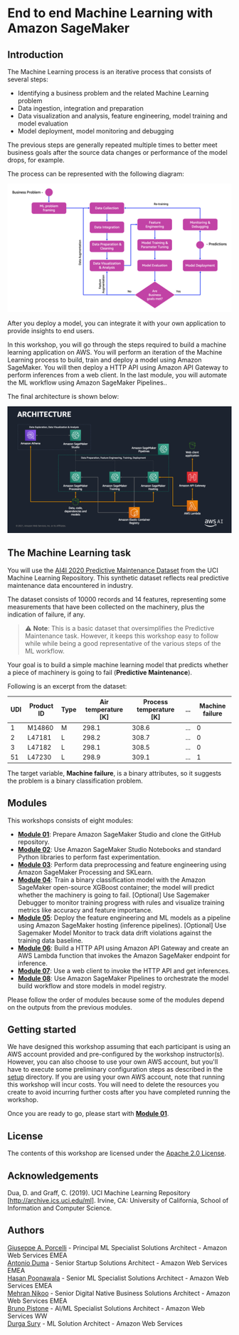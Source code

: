 # End to end Machine Learning with Amazon SageMaker

## Introduction

The Machine Learning process is an iterative process that consists of several steps:

- Identifying a business problem and the related Machine Learning problem
- Data ingestion, integration and preparation
- Data visualization and analysis, feature engineering, model training and model evaluation
- Model deployment, model monitoring and debugging

The previous steps are generally repeated multiple times to better meet business goals after the source data changes or performance of the model drops, for example.

The process can be represented with the following diagram:

<img src="images/ml_process.png" alt="ML Process" />

After you deploy a model, you can integrate it with your own application to provide insights to end users.

In this workshop, you will go through the steps required to build a machine learning application on AWS. You will perform an iteration of the Machine Learning process to build, train and deploy a model using Amazon SageMaker. You will then deploy a HTTP API using Amazon API Gateway to perform inferences from a web client. In the last module, you will automate the ML workflow using Amazon SageMaker Pipelines..

The final architecture is shown below:

<img src="images/architecture.png" alt="Architecture" />

## The Machine Learning task

You will use the <a href="https://archive.ics.uci.edu/ml/datasets/AI4I+2020+Predictive+Maintenance+Dataset">AI4I 2020 Predictive Maintenance Dataset</a> from the UCI Machine Learning Repository. This synthetic dataset reflects real predictive maintenance data encountered in industry.

The dataset consists of 10000 records and 14 features, representing some measurements that have been collected on the machinery, plus the indication of failure, if any.

> ⚠️ **Note**: This is a basic dataset that oversimplifies the Predictive Maintenance task. However, it keeps this workshop easy to follow while while being a good representative of the various steps of the ML workflow.

Your goal is to build a simple machine learning model that predicts whether a piece of machinery is going to fail (<b>Predictive Maintenance</b>).

Following is an excerpt from the dataset:

|UDI|Product ID|Type|Air temperature [K]|Process temperature [K]|...|Machine failure|
|-------|-------|-------|-------|-------|-------|-------|
|1|M14860|M|298.1|308.6|...|0|
|2|L47181|L|298.2|308.7|...|0|
|3|L47182|L|298.1|308.5|...|0|
|51|L47230|L|298.9|309.1|...|1|

The target variable, **Machine failure**, is a binary attributes, so it suggests the problem is a binary classification problem.

## Modules

This workshops consists of eight modules:

- <a href="01_configure_sagemaker_studio/">**Module 01**</a>: Prepare Amazon SageMaker Studio and clone the GitHub repository.
- <a href="02_fast_experimentation/">**Module 02**</a>: Use Amazon SageMaker Studio Notebooks and standard Python libraries to perform fast experimentation.
- <a href="03_feature_engineering/">**Module 03**</a>: Perform data preprocessing and feature engineering using Amazon SageMaker Processing and SKLearn.
- <a href="04_train_model/">**Module 04**</a>: Train a binary classification model with the Amazon SageMaker open-source XGBoost container; the model will predict whether the machinery is going to fail. [Optional] Use Sagemaker Debugger to monitor training progress with rules and visualize training metrics like accuracy and feature importance.
- <a href="05_deploy_model/">**Module 05**</a>: Deploy the feature engineering and ML models as a pipeline using Amazon SageMaker hosting (inference pipelines). [Optional] Use Sagemaker Model Monitor to track data drift violations against the training data baseline.
- <a href="06_API_Gateway_and_Lambda/">**Module 06**</a>: Build a HTTP API using Amazon API Gateway and create an AWS Lambda function that invokes the Amazon SageMaker endpoint for inference.
- <a href="07_invoke_API/">**Module 07**</a>: Use a web client to invoke the HTTP API and get inferences.
- <a href="08_workflow/">**Module 08**</a>: Use Amazon SageMaker Pipelines to orchestrate the model build workflow and store models in model registry.

Please follow the order of modules because some of the modules depend on the outputs from the previous modules.

## Getting started

We have designed this workshop assuming that each participant is using an AWS account provided and pre-configured by the workshop instructor(s). However, you can also choose to use your own AWS account, but you'll have to execute some preliminary configuration steps as described in the <a href="setup/">setup</a> directory. If you are using your own AWS account, note that running this workshop will incur costs. You will need to delete the resources you create to avoid incurring further costs after you have completed running the workshop.

Once you are ready to go, please start with <a href="01_configure_sagemaker_studio/">**Module 01**</a>.

## License

The contents of this workshop are licensed under the [Apache 2.0 License](./LICENSE).

## Acknowledgements

Dua, D. and Graff, C. (2019). UCI Machine Learning Repository [http://archive.ics.uci.edu/ml]. Irvine, CA: University of California, School of Information and Computer Science.

## Authors

[Giuseppe A. Porcelli](https://it.linkedin.com/in/giuporcelli) - Principal ML Specialist Solutions Architect - Amazon Web Services EMEA<br />
[Antonio Duma](https://it.linkedin.com/in/antoniod82) - Senior Startup Solutions Architect - Amazon Web Services EMEA <br />
[Hasan Poonawala](https://www.linkedin.com/in/hasanp) - Senior ML Specialist Solutions Architect - Amazon Web Services EMEA <br />
[Mehran Nikoo](https://www.linkedin.com/in/mnikoo/) - Senior Digital Native Business Solutions Architect - Amazon Web Services EMEA <br />
[Bruno Pistone](https://www.linkedin.com/in/bpistone) - AI/ML Specialist Solutions Architect - Amazon Web Services WW<br />
[Durga Sury](https://www.linkedin.com/in/durgasury) - ML Solution Architect - Amazon Web Services<br />